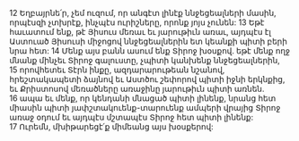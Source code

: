 12 Եղբայրնե՛ր, չեմ ուզում, որ անգէտ լինէք ննջեցեալների մասին, որպէսզի չտխրէք, ինչպէս ուրիշները, որոնք յոյս չունեն: 13 Եթէ հաւատում ենք, թէ Յիսուս մեռաւ եւ յարութիւն առաւ, այդպէս էլ Աստուած Յիսուսի միջոցով ննջեցեալներին ետ կեանքի պիտի բերի նրա հետ: 14 Մենք այս բանն ասում ենք Տիրոջ խօսքով. եթէ մենք ողջ մնանք մինչեւ Տիրոջ գալուստը, չպիտի կանխենք ննջեցեալներին, 15 որովհետեւ Տէրն ինքը, ազդարարութեան նշանով, հրեշտակապետի ձայնով եւ Աստծու շեփորով պիտի իջնի երկնքից, եւ Քրիստոսով մեռածները առաջինը յարութիւն պիտի առնեն. 16 ապա եւ մենք, որ կենդանի մնացած պիտի լինենք, նրանց հետ միասին պիտի յափշտակուենք-տարուենք ամպերի վրայից Տիրոջ առաջ օդում եւ այդպէս մշտապէս Տիրոջ հետ պիտի լինենք: 17 Ուրեմն, մխիթարեցէ՛ք միմեանց այս խօսքերով:
